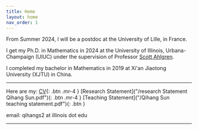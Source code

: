```yaml
---
title: Home
layout: home
nav_order: 1
---
```


From Summer 2024, I will be a postdoc at the University of Lille, in France. 

I get my Ph.D. in Mathematics in 2024 at the University of Illinois, Urbana-Champaign (UIUC) under the supervision of Professor [Scott Ahlgren]. 

I completed my bachelor in Mathematics in 2019 at Xi'an Jiaotong University (XJTU) in China. 

----

Here are my: [CV]("/CV.pdf"){: .btn .mr-4 }
[Research Statement]("/research Statement Qihang Sun.pdf"){: .btn .mr-4 }
[Teaching Statement]("/Qihang Sun teaching statement.pdf"){: .btn }


email: qihangs2 at illinois dot edu

----

[Scott Ahlgren]: https://scottahlgren.web.illinois.edu/

